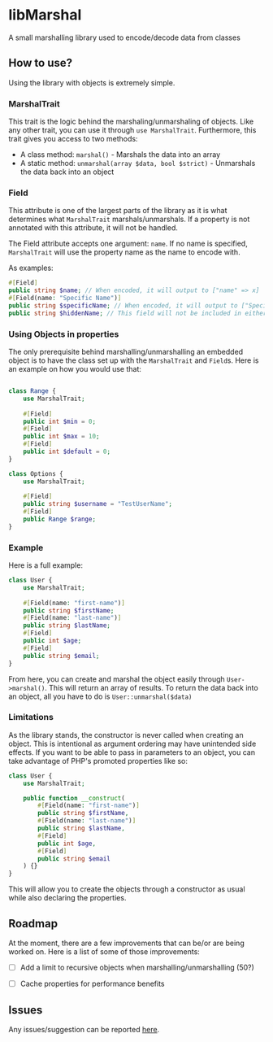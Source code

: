 # libMarshal
A small marshalling library used to encode/decode data from classes

## How to use?
Using the library with objects is extremely simple.

### MarshalTrait
This trait is the logic behind the marshaling/unmarshaling of objects. Like any other trait, you can use it through `use MarshalTrait`.
Furthermore, this trait gives you access to two methods:
- A class method: `marshal()` - Marshals the data into an array
- A static method: `unmarshal(array $data, bool $strict)` - Unmarshals the data back into an object

### Field
This attribute is one of the largest parts of the library as it is what determines what `MarshalTrait` marshals/unmarshals.
If a property is not annotated with this attribute, it will not be handled.

The Field attribute accepts one argument: `name`. If no name is specified, `MarshalTrait` will use the property name as the name to encode with.

As examples:
```php
#[Field]
public string $name; // When encoded, it will output to ["name" => x]
#[Field(name: "Specific Name")]
public string $specificName; // When encoded, it will output to ["Specific Name" => x]
public string $hiddenName; // This field will not be included in either marshalling methods.
```

### Using Objects in properties
The only prerequisite behind marshalling/unmarshalling an embedded object is to have the class set up with the `MarshalTrait` and `Field`s. Here is an example on how you would use that:
```php

class Range {
	use MarshalTrait;
	
	#[Field]
	public int $min = 0;
	#[Field]
	public int $max = 10;
	#[Field]
	public int $default = 0;
}

class Options {
	use MarshalTrait;
	
	#[Field]
	public string $username = "TestUserName";
	#[Field]
	public Range $range;
}
```

### Example
Here is a full example:
```php
class User {
	use MarshalTrait;
	
	#[Field(name: "first-name")]
	public string $firstName;
	#[Field(name: "last-name")]
	public string $lastName;
	#[Field]
	public int $age;
	#[Field]
	public string $email;
}
```
From here, you can create and marshal the object easily through `User->marshal()`. This will return an array of results.
To return the data back into an object, all you have to do is `User::unmarshal($data)`


### Limitations
As the library stands, the constructor is never called when creating an object. This is intentional as argument ordering may have unintended side effects.
If you want to be able to pass in parameters to an object, you can take advantage of PHP's promoted properties like so:
```php
class User {
	use MarshalTrait;

	public function __construct(
		#[Field(name: "first-name")]
		public string $firstName,
		#[Field(name: "last-name")]
		public string $lastName,
		#[Field]
		public int $age,
		#[Field]
		public string $email
	) {}
}
```
This will allow you to create the objects through a constructor as usual while also declaring the properties.


## Roadmap
At the moment, there are a few improvements that can be/or are being worked on. Here is a list of some of those improvements:
- [ ] Add a limit to recursive objects when marshalling/unmarshalling (50?)
- [ ] Cache properties for performance benefits


## Issues
Any issues/suggestion can be reported [here](https://github.com/sylvrs/libMarshal/issues).
